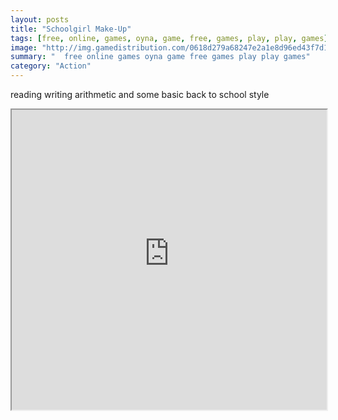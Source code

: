 ```yaml
---
layout: posts
title: "Schoolgirl Make-Up"
tags: [free, online, games, oyna, game, free, games, play, play, games]
image: "http://img.gamedistribution.com/0618d279a68247e2a1e8d96ed43f7d11.jpg"
summary: "  free online games oyna game free games play play games"
category: "Action"
---
```


reading writing arithmetic and some basic back to school style

<iframe width="100%" height="480px;" src="http://flash.gamedistribution.com?game=0618d279a68247e2a1e8d96ed43f7d11"></iframe>